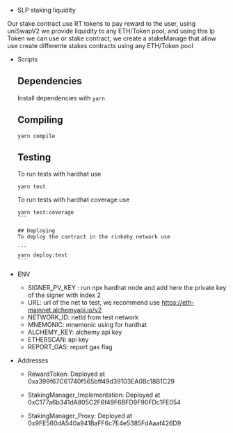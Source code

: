 - SLP staking liquidity

Our stake contract use RT tokens to pay reward to the user, using uniSwapV2 we provide liquidity to any ETH/Token pool, and using this lp Token we can use or stake contract, we create a stakeManage that allow use create differente stakes contracts using any ETH/Token pool

  - Scripts
    ## Dependencies

    Install dependencies with `yarn`
  
    ## Compiling

    ```
    yarn compile
    ```

    ## Testing
    To run tests with hardhat use
    
    ```
    yarn test
    ````

    To run tests with hardhat coverage use

    ````
    yarn test:coverage
    ```

    ## Deploying
    To deploy the contract in the rinkeby network use

    ```
    yarn deploy:test
    ```

  - ENV

    * SIGNER_PV_KEY : run npx hardhat node and add here the private key of the signer with index 2
    * URL: url of the net to test, we recommend use https://eth-mainnet.alchemyapi.io/v2
    * NETWORK_ID: netId from test network
    * MNEMONIC: mnemonic using for hardhat 
    * ALCHEMY_KEY: alchemy api key
    * ETHERSCAN: api key
    * REPORT_GAS: report gas flag


  - Addresses


    * RewardToken: Deployed at 0xa399f67C61740f565bff49d39103EA0Bc18B1C29

    * StakingManager_Implementation: Deployed at 0xC177a6b341dA805C2F6f49F6BFD9F90FDc1FE054 

    * StakingManager_Proxy: Deployed at 0x9FE560dA540a941BaFF6c7E4e5385FdAaaf426D9
